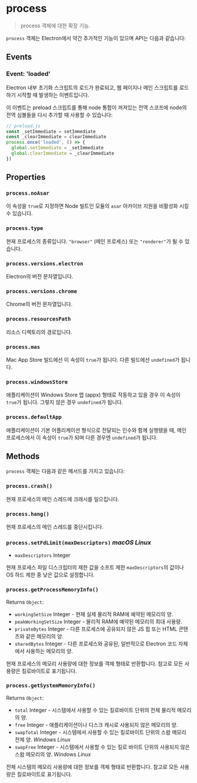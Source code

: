 # process

> process 객체에 대한 확장 기능.

`process` 객체는 Electron에서 약간 추가적인 기능이 있으며 API는 다음과 같습니다:

## Events

### Event: 'loaded'

Electron 내부 초기화 스크립트의 로드가 완료되고, 웹 페이지나 메인 스크립트를 로드하기
시작할 때 발생하는 이벤트입니다.

이 이벤트는 preload 스크립트를 통해 node 통합이 꺼져있는 전역 스코프에 node의 전역
심볼들을 다시 추가할 때 사용할 수 있습니다:

```javascript
// preload.js
const _setImmediate = setImmediate
const _clearImmediate = clearImmediate
process.once('loaded', () => {
  global.setImmediate = _setImmediate
  global.clearImmediate = _clearImmediate
})
```

## Properties

### `process.noAsar`

이 속성을 `true`로 지정하면 Node 빌트인 모듈의 `asar` 아카이브 지원을 비활성화 시킬
수 있습니다.

### `process.type`

현재 프로세스의 종류입니다. `"browser"` (메인 프로세스) 또는 `"renderer"`가 될 수
있습니다.

### `process.versions.electron`

Electron의 버전 문자열입니다.

### `process.versions.chrome`

Chrome의 버전 문자열입니다.

### `process.resourcesPath`

리소스 디렉토리의 경로입니다.

### `process.mas`

Mac App Store 빌드에선 이 속성이 `true`가 됩니다. 다른 빌드에선 `undefined`가 됩니다.

### `process.windowsStore`

애플리케이션이 Windows Store 앱 (appx) 형태로 작동하고 있을 경우 이 속성이 `true`가
됩니다. 그렇지 않은 경우 `undefined`가 됩니다.

### `process.defaultApp`

애플리케이션이 기본 어플리케이션 형식으로 전달되는 인수와 함께 실행됐을 때, 메인
프로세스에서 이 속성이 `true`가 되며 다른 경우엔 `undefined`가 됩니다.

## Methods

`process` 객체는 다음과 같은 메서드를 가지고 있습니다:

### `process.crash()`

현재 프로세스의 메인 스레드에 크래시를 일으킵니다.

### `process.hang()`

현재 프로세스의 메인 스레드를 중단시킵니다.

### `process.setFdLimit(maxDescriptors)` _macOS_ _Linux_

* `maxDescriptors` Integer

현재 프로세스 파일 디스크립터의 제한 값을 소프트 제한 `maxDescriptors`의 값이나 OS
하드 제한 중 낮은 값으로 설정합니다.

### `process.getProcessMemoryInfo()`

Returns `Object`:

* `workingSetSize` Integer - 현재 실제 물리적 RAM에 예약된 메모리의 양.
* `peakWorkingSetSize` Integer - 물리적 RAM에 예약된 메모리의 최대 사용량.
* `privateBytes` Integer - 다른 프로세스에 공유되지 않은 JS 힙 또는 HTML 콘텐츠와
  같은 메모리의 양.
* `sharedBytes` Integer - 다른 프로세스와 공유된, 일반적으로 Electron 코드 자체에서
  사용하는 메모리의 양.

현재 프로세스의 메모리 사용량에 대한 정보를 객체 형태로 반환합니다. 참고로 모든 사용량은
킬로바이트로 표기됩니다.

### `process.getSystemMemoryInfo()`

Returns `Object`:

* `total` Integer - 시스템에서 사용할 수 있는 킬로바이트 단위의 전체 물리적 메모리의
  양.
* `free` Integer - 애플리케이션이나 디스크 캐시로 사용되지 않은 메모리의 양.
* `swapTotal` Integer - 시스템에서 사용할 수 있는 킬로바이트 단위의 스왑 메모리
  전체 양.  _Windows_ _Linux_
* `swapFree` Integer - 시스템에서 사용할 수 있는 킬로 바이트 단위의 사용되지 않은
  스왑 메모리의 양. _Windows_ _Linux_

전체 시스템의 메모리 사용량에 대한 정보를 객체 형태로 반환합니다. 참고로 모든 사용량은
킬로바이트로 표기됩니다.
